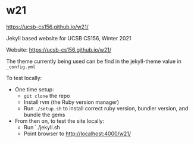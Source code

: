 # w21

https://ucsb-cs156.github.io/w21/

Jekyll based website for UCSB CS156, Winter 2021

Website: <https://ucsb-cs156.github.io/w21/>

The theme currently being used can be find in the jekyll-theme value
in `_config.yml`

To test locally:
* One time setup:
    * `git clone` the repo
    * Install rvm (the Ruby version manager)
    * Run `./setup.sh` to install correct ruby version, bundler version, and bundle the gems
* From then on, to test the site locally:
    * Run `./jekyll.sh
    * Point browser to <http://localhost:4000/w21/>

